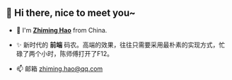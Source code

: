 ## 👋 Hi there, nice to meet you~

- 👀 I'm [**Zhiming Hao**](https://www.icehim.com/) from China.

- ✨ 新时代的 **前端** 码农。高端的效果，往往只需要采用最朴素的实现方式，忙碌了两个小时，陈师傅打开了F12。

- 📫 邮箱 zhiming.hao@qq.com
